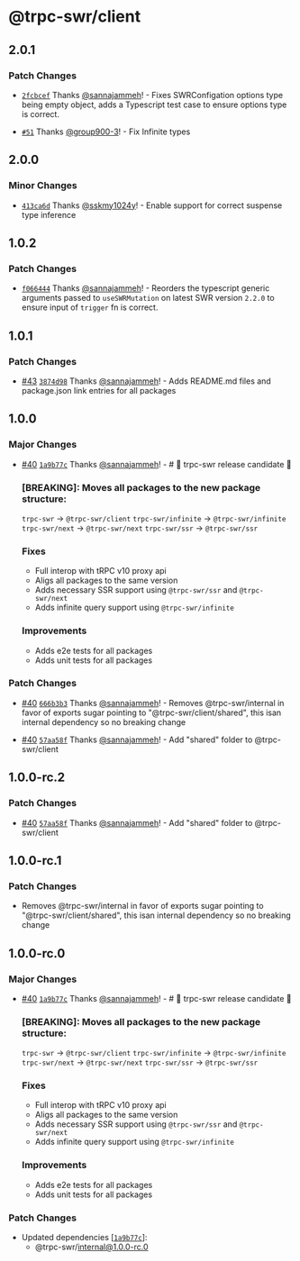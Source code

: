 # @trpc-swr/client

## 2.0.1

### Patch Changes

- [`2fcbcef`](https://github.com/sannajammeh/trpc-swr/commit/2fcbcef7c17a9cb526b6cf3f1bf6346781ad58c3) Thanks [@sannajammeh](https://github.com/sannajammeh)! - Fixes SWRConfigation options type being empty object, adds a Typescript test case to ensure options type is correct.

- [`#51`](https://github.com/sannajammeh/trpc-swr/pull/51) Thanks [@group900-3](https://github.com/group900-3)! - Fix Infinite types

## 2.0.0

### Minor Changes

- [`413ca6d`](https://github.com/sannajammeh/trpc-swr/commit/413ca6d7e9347c5ebb2f23e15caf2f779a9d7128) Thanks [@sskmy1024y](https://github.com/sskmy1024y)! - Enable support for correct suspense type inference

## 1.0.2

### Patch Changes

- [`f066444`](https://github.com/sannajammeh/trpc-swr/commit/f066444f86d679e8e64ea5f814471118f6c01167) Thanks [@sannajammeh](https://github.com/sannajammeh)! - Reorders the typescript generic arguments passed to `useSWRMutation` on latest SWR version `2.2.0` to ensure input of `trigger` fn is correct.

## 1.0.1

### Patch Changes

- [#43](https://github.com/sannajammeh/trpc-swr/pull/43) [`3874d98`](https://github.com/sannajammeh/trpc-swr/commit/3874d98e23f31453832ba0b474712885f9f8266a) Thanks [@sannajammeh](https://github.com/sannajammeh)! - Adds README.md files and package.json link entries for all packages

## 1.0.0

### Major Changes

- [#40](https://github.com/sannajammeh/trpc-swr/pull/40) [`1a9b77c`](https://github.com/sannajammeh/trpc-swr/commit/1a9b77c673cd45bd8a77a4f7e64f879238d78b76) Thanks [@sannajammeh](https://github.com/sannajammeh)! - # 🚀 trpc-swr release candidate 🚀

  ### [BREAKING]: Moves all packages to the new package structure:

  `trpc-swr` -> `@trpc-swr/client`
  `trpc-swr/infinite` -> `@trpc-swr/infinite`
  `trpc-swr/next` -> `@trpc-swr/next`
  `trpc-swr/ssr` -> `@trpc-swr/ssr`

  ### Fixes

  - Full interop with tRPC v10 proxy api
  - Aligs all packages to the same version
  - Adds necessary SSR support using `@trpc-swr/ssr` and `@trpc-swr/next`
  - Adds infinite query support using `@trpc-swr/infinite`

  ### Improvements

  - Adds e2e tests for all packages
  - Adds unit tests for all packages

### Patch Changes

- [#40](https://github.com/sannajammeh/trpc-swr/pull/40) [`666b3b3`](https://github.com/sannajammeh/trpc-swr/commit/666b3b3151aa5453ab03d9c11c7c14b1e4bd372e) Thanks [@sannajammeh](https://github.com/sannajammeh)! - Removes @trpc-swr/internal in favor of exports sugar pointing to "@trpc-swr/client/shared", this isan internal dependency so no breaking change

- [#40](https://github.com/sannajammeh/trpc-swr/pull/40) [`57aa58f`](https://github.com/sannajammeh/trpc-swr/commit/57aa58f90363f3c48de6936b20338b8c36a2a2e4) Thanks [@sannajammeh](https://github.com/sannajammeh)! - Add "shared" folder to @trpc-swr/client

## 1.0.0-rc.2

### Patch Changes

- [#40](https://github.com/sannajammeh/trpc-swr/pull/40) [`57aa58f`](https://github.com/sannajammeh/trpc-swr/commit/57aa58f90363f3c48de6936b20338b8c36a2a2e4) Thanks [@sannajammeh](https://github.com/sannajammeh)! - Add "shared" folder to @trpc-swr/client

## 1.0.0-rc.1

### Patch Changes

- Removes @trpc-swr/internal in favor of exports sugar pointing to "@trpc-swr/client/shared", this isan internal dependency so no breaking change

## 1.0.0-rc.0

### Major Changes

- [#40](https://github.com/sannajammeh/trpc-swr/pull/40) [`1a9b77c`](https://github.com/sannajammeh/trpc-swr/commit/1a9b77c673cd45bd8a77a4f7e64f879238d78b76) Thanks [@sannajammeh](https://github.com/sannajammeh)! - # 🚀 trpc-swr release candidate 🚀

  ### [BREAKING]: Moves all packages to the new package structure:

  `trpc-swr` -> `@trpc-swr/client`
  `trpc-swr/infinite` -> `@trpc-swr/infinite`
  `trpc-swr/next` -> `@trpc-swr/next`
  `trpc-swr/ssr` -> `@trpc-swr/ssr`

  ### Fixes

  - Full interop with tRPC v10 proxy api
  - Aligs all packages to the same version
  - Adds necessary SSR support using `@trpc-swr/ssr` and `@trpc-swr/next`
  - Adds infinite query support using `@trpc-swr/infinite`

  ### Improvements

  - Adds e2e tests for all packages
  - Adds unit tests for all packages

### Patch Changes

- Updated dependencies [[`1a9b77c`](https://github.com/sannajammeh/trpc-swr/commit/1a9b77c673cd45bd8a77a4f7e64f879238d78b76)]:
  - @trpc-swr/internal@1.0.0-rc.0
